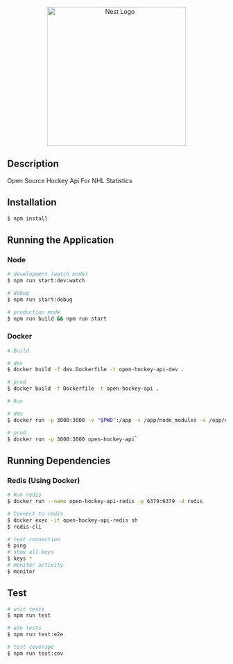 <p align="center">
  <a href="http://nestjs.com/" target="blank"><img src="https://nestjs.com/img/logo_text.svg" width="320" alt="Nest Logo" /></a>
</p>

## Description

Open Source Hockey Api For NHL Statistics

## Installation

```bash
$ npm install
```

## Running the Application

### Node

```bash
# development (watch mode)
$ npm run start:dev:watch

# debug
$ npm run start:debug

# production mode
$ npm run build && npm run start
```

### Docker

```bash
# Build

# dev
$ docker build -f dev.Dockerfile -t open-hockey-api-dev .

# prod
$ docker build -f Dockerfile -t open-hockey-api .

# Run

# dev
$ docker run -p 3000:3000 -v "$PWD":/app -v /app/node_modules -v /app/dist open-hockey-api-dev`

# prod
$ docker run -p 3000:3000 open-hockey-api`
```

## Running Dependencies

### Redis (Using Docker)

```bash
# Run redis
$ docker run --name open-hockey-api-redis -p 6379:6379 -d redis

# Connect to redis
$ docker exec -it open-hockey-api-redis sh
$ redis-cli

# test connection
$ ping
# show all keys
$ keys *
# monitor activity
$ monitor
```

## Test

```bash
# unit tests
$ npm run test

# e2e tests
$ npm run test:e2e

# test coverage
$ npm run test:cov
```
